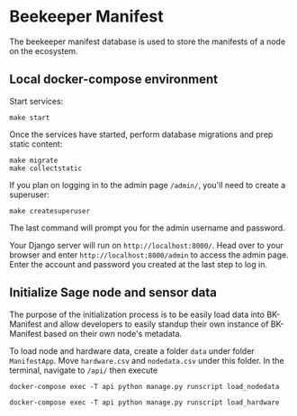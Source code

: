 # Beekeeper Manifest

The beekeeper manifest database is used to store the manifests of a node on the ecosystem.

## Local docker-compose environment

Start services:
```
make start
```

Once the services have started, perform database migrations and prep static content:
```
make migrate
make collectstatic
```

If you plan on logging in to the admin page `/admin/`, you'll need to create a superuser:
```
make createsuperuser
```

The last command will prompt you for the admin username and password.

Your Django server will run on `http://localhost:8000/`. Head over to your browser and enter `http://localhost:8000/admin` to access the admin page. Enter the account and password you created at the last step to log in.

## Initialize Sage node and sensor data

The purpose of the initialization process is to be easily load data into BK-Manifest and allow developers to easily standup their own instance of BK-Manifest based on their own node's metadata.

To load node and hardware data, create a folder `data` under folder `ManifestApp`. Move `hardware.csv` and `nodedata.csv` under this folder. In the terminal, navigate to `/api/` then execute

```
docker-compose exec -T api python manage.py runscript load_nodedata

docker-compose exec -T api python manage.py runscript load_hardware
```
